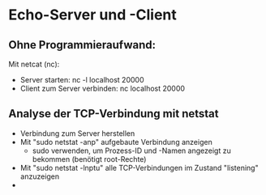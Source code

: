 # Echo-Server und -Client

## Ohne Programmieraufwand:

Mit netcat (nc):

* Server starten: nc -l localhost 20000
* Client zum Server verbinden: nc localhost 20000

## Analyse der TCP-Verbindung mit netstat

* Verbindung zum Server herstellen
* Mit "sudo netstat -anp" aufgebaute Verbindung anzeigen
  * sudo verwenden, um Prozess-ID und -Namen angezeigt zu bekommen (benötigt root-Rechte)
* Mit "sudo netstat -lnptu" alle TCP-Verbindungen im Zustand "listening" anzuzeigen
* 

